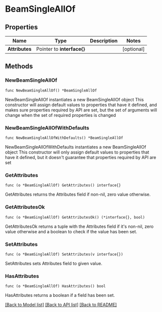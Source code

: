 # BeamSingleAllOf

## Properties

Name | Type | Description | Notes
------------ | ------------- | ------------- | -------------
**Attributes** | Pointer to **interface{}** |  | [optional] 

## Methods

### NewBeamSingleAllOf

`func NewBeamSingleAllOf() *BeamSingleAllOf`

NewBeamSingleAllOf instantiates a new BeamSingleAllOf object
This constructor will assign default values to properties that have it defined,
and makes sure properties required by API are set, but the set of arguments
will change when the set of required properties is changed

### NewBeamSingleAllOfWithDefaults

`func NewBeamSingleAllOfWithDefaults() *BeamSingleAllOf`

NewBeamSingleAllOfWithDefaults instantiates a new BeamSingleAllOf object
This constructor will only assign default values to properties that have it defined,
but it doesn't guarantee that properties required by API are set

### GetAttributes

`func (o *BeamSingleAllOf) GetAttributes() interface{}`

GetAttributes returns the Attributes field if non-nil, zero value otherwise.

### GetAttributesOk

`func (o *BeamSingleAllOf) GetAttributesOk() (*interface{}, bool)`

GetAttributesOk returns a tuple with the Attributes field if it's non-nil, zero value otherwise
and a boolean to check if the value has been set.

### SetAttributes

`func (o *BeamSingleAllOf) SetAttributes(v interface{})`

SetAttributes sets Attributes field to given value.

### HasAttributes

`func (o *BeamSingleAllOf) HasAttributes() bool`

HasAttributes returns a boolean if a field has been set.


[[Back to Model list]](../README.md#documentation-for-models) [[Back to API list]](../README.md#documentation-for-api-endpoints) [[Back to README]](../README.md)


